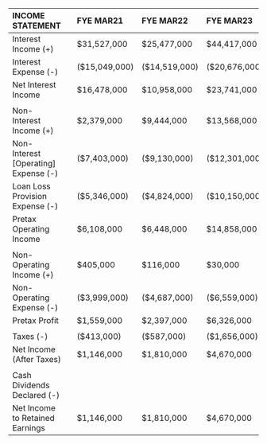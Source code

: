 | INCOME STATEMENT                     |    | FYE MAR21     | FYE MAR22     | FYE MAR23     | YTD OCT23     |
|:-------------------------------------|:---|:--------------|:--------------|:--------------|:--------------|
| Interest Income (+)                  |    | $31,527,000   | $25,477,000   | $44,417,000   | $37,361,000   |
| Interest Expense (-)                 |    | ($15,049,000) | ($14,519,000) | ($20,676,000) | ($16,982,000) |
| Net Interest Income                  |    | $16,478,000   | $10,958,000   | $23,741,000   | $20,379,000   |
|                                      |    |               |               |               |               |
| Non-Interest Income (+)              |    | $2,379,000    | $9,444,000    | $13,568,000   | $6,387,000    |
| Non-Interest [Operating] Expense (-) |    | ($7,403,000)  | ($9,130,000)  | ($12,301,000) | ($9,069,000)  |
| Loan Loss Provision Expense (-)      |    | ($5,346,000)  | ($4,824,000)  | ($10,150,000) | ($10,488,000) |
| Pretax Operating Income              |    | $6,108,000    | $6,448,000    | $14,858,000   | $7,209,000    |
|                                      |    |               |               |               |               |
| Non-Operating Income (+)             |    | $405,000      | $116,000      | $30,000       | $876,000      |
| Non-Operating Expense (-)            |    | ($3,999,000)  | ($4,687,000)  | ($6,559,000)  | ($4,469,000)  |
| Pretax Profit                        |    | $1,559,000    | $2,397,000    | $6,326,000    | $6,499,000    |
|                                      |    |               |               |               |               |
| Taxes (-)                            |    | ($413,000)    | ($587,000)    | ($1,656,000)  | ($1,540,000)  |
| Net Income (After Taxes)             |    | $1,146,000    | $1,810,000    | $4,670,000    | $4,959,000    |
|                                      |    |               |               |               |               |
| Cash Dividends Declared (-)          |    |               |               |               |               |
| Net Income to Retained Earnings      |    | $1,146,000    | $1,810,000    | $4,670,000    | $4,959,000    |